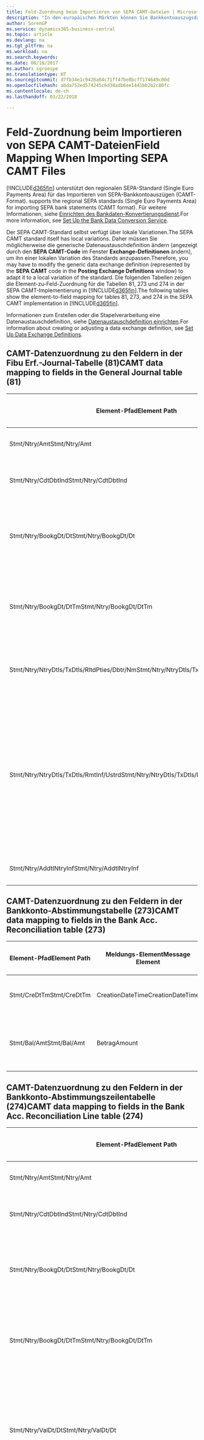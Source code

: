 ```yaml
---
title: Feld-Zuordnung beim Importieren von SEPA CAMT-Dateien | Microsoft Docs
description: "In den europäischen Märkten können Sie Bankkontoauszugsdateien in den regionalen SEPA-Standards (einzelner Eurozahlungs-Bereich) importieren."
author: SorenGP
ms.service: dynamics365-business-central
ms.topic: article
ms.devlang: na
ms.tgt_pltfrm: na
ms.workload: na
ms.search.keywords: 
ms.date: 08/18/2017
ms.author: sgroespe
ms.translationtype: HT
ms.sourcegitcommit: d7fb34e1c9428a64c71ff47be8bcff174649c00d
ms.openlocfilehash: abda752ed574245c6d38adb6ee1441bb2b2c80fc
ms.contentlocale: de-ch
ms.lasthandoff: 03/22/2018

---
```

# <a name="field-mapping-when-importing-sepa-camt-files"></a><span data-ttu-id="d7083-103">Feld-Zuordnung beim Importieren von SEPA CAMT-Dateien</span><span class="sxs-lookup"><span data-stu-id="d7083-103">Field Mapping When Importing SEPA CAMT Files</span></span>
[!INCLUDE[d365fin](includes/d365fin_md.md)]<span data-ttu-id="d7083-104"> unterstützt den regionalen SEPA-Standard (Single Euro Payments Area) für das Importieren von SEPA-Bankkontoauszügen (CAMT-Format).</span><span class="sxs-lookup"><span data-stu-id="d7083-104"> supports the regional SEPA standards (Single Euro Payments Area) for importing SEPA bank statements (CAMT format).</span></span> <span data-ttu-id="d7083-105">Für weitere Informationen, siehe [Einrichten des Bankdaten-Konvertierungsdienst](bank-how-setup-bank-data-conversion-service.md).</span><span class="sxs-lookup"><span data-stu-id="d7083-105">For more information, see [Set Up the Bank Data Conversion Service](bank-how-setup-bank-data-conversion-service.md).</span></span>  

 <span data-ttu-id="d7083-106">Der SEPA CAMT-Standard selbst verfügt über lokale Variationen.</span><span class="sxs-lookup"><span data-stu-id="d7083-106">The SEPA CAMT standard itself has local variations.</span></span> <span data-ttu-id="d7083-107">Daher müssen Sie möglicherweise die generische Datenaustauschdefinition ändern (angezeigt durch den **SEPA CAMT-Code** im Fenster **Exchange-Definitionen** ändern), um ihn einer lokalen Variation des Standards anzupassen.</span><span class="sxs-lookup"><span data-stu-id="d7083-107">Therefore, you may have to modify the generic data exchange definition (represented by the **SEPA CAMT** code in the **Posting Exchange Definitions** window) to adapt it to a local variation of the standard.</span></span> <span data-ttu-id="d7083-108">Die folgenden Tabellen zeigen die Element-zu-Feld-Zuordnung für die Tabellen 81, 273 und 274 in der SEPA CAMT-Implementierung in [!INCLUDE[d365fin](includes/d365fin_md.md)].</span><span class="sxs-lookup"><span data-stu-id="d7083-108">The following tables show the element-to-field mapping for tables 81, 273, and 274 in the SEPA CAMT implementation in [!INCLUDE[d365fin](includes/d365fin_md.md)].</span></span>  

 <span data-ttu-id="d7083-109">Informationen zum Erstellen oder die Stapelverarbeitung eine Datenaustauschdefinition, siehe [Datenaustauschdefinition einrichten](across-how-to-set-up-data-exchange-definitions.md).</span><span class="sxs-lookup"><span data-stu-id="d7083-109">For information about creating or adjusting a data exchange definition, see [Set Up Data Exchange Definitions](across-how-to-set-up-data-exchange-definitions.md).</span></span>  

## <a name="camt-data-mapping-to-fields-in-the-general-journal-table-81"></a><span data-ttu-id="d7083-110">CAMT-Datenzuordnung zu den Feldern in der Fibu Erf.-Journal-Tabelle (81)</span><span class="sxs-lookup"><span data-stu-id="d7083-110">CAMT data mapping to fields in the General Journal table (81)</span></span>  

|<span data-ttu-id="d7083-111">Element-Pfad</span><span class="sxs-lookup"><span data-stu-id="d7083-111">Element Path</span></span>|<span data-ttu-id="d7083-112">Meldungs-Element</span><span class="sxs-lookup"><span data-stu-id="d7083-112">Message Element</span></span>|<span data-ttu-id="d7083-113">Datentyp</span><span class="sxs-lookup"><span data-stu-id="d7083-113">Data Type</span></span>|<span data-ttu-id="d7083-114">Beschreibung</span><span class="sxs-lookup"><span data-stu-id="d7083-114">Description</span></span>|<span data-ttu-id="d7083-115">Kennzeichen mit negativem Zeichen</span><span class="sxs-lookup"><span data-stu-id="d7083-115">Negative-Sign Identifier</span></span>|<span data-ttu-id="d7083-116">Feldnr.</span><span class="sxs-lookup"><span data-stu-id="d7083-116">Field No.</span></span>|<span data-ttu-id="d7083-117">Feldname</span><span class="sxs-lookup"><span data-stu-id="d7083-117">Field Name</span></span>|  
|------------------|---------------------|---------------|-----------------|-------------------------------|---------------|----------------|  
|<span data-ttu-id="d7083-118">Stmt/Ntry/Amt</span><span class="sxs-lookup"><span data-stu-id="d7083-118">Stmt/Ntry/Amt</span></span>|<span data-ttu-id="d7083-119">Betrag</span><span class="sxs-lookup"><span data-stu-id="d7083-119">Amount</span></span>|<span data-ttu-id="d7083-120">Dezimal</span><span class="sxs-lookup"><span data-stu-id="d7083-120">Decimal</span></span>|<span data-ttu-id="d7083-121">Der Geldbetrag im Bargeldposten</span><span class="sxs-lookup"><span data-stu-id="d7083-121">The amount of money in the cash entry</span></span>||<span data-ttu-id="d7083-122">13</span><span class="sxs-lookup"><span data-stu-id="d7083-122">13</span></span>|<span data-ttu-id="d7083-123">Betrag</span><span class="sxs-lookup"><span data-stu-id="d7083-123">Amount</span></span>|  
|<span data-ttu-id="d7083-124">Stmt/Ntry/CdtDbtInd</span><span class="sxs-lookup"><span data-stu-id="d7083-124">Stmt/Ntry/CdtDbtInd</span></span>|<span data-ttu-id="d7083-125">CreditDebitIndicator</span><span class="sxs-lookup"><span data-stu-id="d7083-125">CreditDebitIndicator</span></span>|<span data-ttu-id="d7083-126">Text</span><span class="sxs-lookup"><span data-stu-id="d7083-126">Text</span></span>|<span data-ttu-id="d7083-127">Gibt an, ob der Posten ein Habenbetrag oder ein Sollposten ist</span><span class="sxs-lookup"><span data-stu-id="d7083-127">Indicates whether the entry is a credit or a debit entry</span></span>|<span data-ttu-id="d7083-128">DBIT</span><span class="sxs-lookup"><span data-stu-id="d7083-128">DBIT</span></span>|<span data-ttu-id="d7083-129">13</span><span class="sxs-lookup"><span data-stu-id="d7083-129">13</span></span>|<span data-ttu-id="d7083-130">Betrag</span><span class="sxs-lookup"><span data-stu-id="d7083-130">Amount</span></span>|  
|<span data-ttu-id="d7083-131">Stmt/Ntry/BookgDt/Dt</span><span class="sxs-lookup"><span data-stu-id="d7083-131">Stmt/Ntry/BookgDt/Dt</span></span>|<span data-ttu-id="d7083-132">Datum</span><span class="sxs-lookup"><span data-stu-id="d7083-132">Date</span></span>|<span data-ttu-id="d7083-133">Datum</span><span class="sxs-lookup"><span data-stu-id="d7083-133">Date</span></span>|<span data-ttu-id="d7083-134">Das Datum der Buchung eines Postens auf einem Konto oder in den Büchern des Buchhaltungsservices.</span><span class="sxs-lookup"><span data-stu-id="d7083-134">The date when an entry is posted to an account on the account servicer's books</span></span>||<span data-ttu-id="d7083-135">5</span><span class="sxs-lookup"><span data-stu-id="d7083-135">5</span></span>|<span data-ttu-id="d7083-136">Buchungsdatum</span><span class="sxs-lookup"><span data-stu-id="d7083-136">Posting Date</span></span>|  
|<span data-ttu-id="d7083-137">Stmt/Ntry/BookgDt/DtTm</span><span class="sxs-lookup"><span data-stu-id="d7083-137">Stmt/Ntry/BookgDt/DtTm</span></span>|<span data-ttu-id="d7083-138">DateTime</span><span class="sxs-lookup"><span data-stu-id="d7083-138">DateTime</span></span>|<span data-ttu-id="d7083-139">DateTime</span><span class="sxs-lookup"><span data-stu-id="d7083-139">DateTime</span></span>|<span data-ttu-id="d7083-140">Das Datum und die Uhrzeit der Buchung eines Postens auf einem Konto oder in den Büchern des Buchhaltungsservices.</span><span class="sxs-lookup"><span data-stu-id="d7083-140">The date and time when an entry is posted to an account on the account servicer's books</span></span>||<span data-ttu-id="d7083-141">5</span><span class="sxs-lookup"><span data-stu-id="d7083-141">5</span></span>|<span data-ttu-id="d7083-142">Buchungsdatum</span><span class="sxs-lookup"><span data-stu-id="d7083-142">Posting Date</span></span>|  
|<span data-ttu-id="d7083-143">Stmt/Ntry/NtryDtls/TxDtls/RltdPties/Dbtr/Nm</span><span class="sxs-lookup"><span data-stu-id="d7083-143">Stmt/Ntry/NtryDtls/TxDtls/RltdPties/Dbtr/Nm</span></span>|<span data-ttu-id="d7083-144">Name</span><span class="sxs-lookup"><span data-stu-id="d7083-144">Name</span></span>|<span data-ttu-id="d7083-145">Text</span><span class="sxs-lookup"><span data-stu-id="d7083-145">Text</span></span>|<span data-ttu-id="d7083-146">Der Name der Partei, die einen Geldbetrag an das (wesentlichen) schuldet können</span><span class="sxs-lookup"><span data-stu-id="d7083-146">The name of the party that owes an amount of money to the (ultimate) creditor</span></span>||<span data-ttu-id="d7083-147">1221</span><span class="sxs-lookup"><span data-stu-id="d7083-147">1221</span></span>|<span data-ttu-id="d7083-148">Informationen Zahlender</span><span class="sxs-lookup"><span data-stu-id="d7083-148">Payer Information</span></span>|  
|<span data-ttu-id="d7083-149">Stmt/Ntry/NtryDtls/TxDtls/RmtInf/Ustrd</span><span class="sxs-lookup"><span data-stu-id="d7083-149">Stmt/Ntry/NtryDtls/TxDtls/RmtInf/Ustrd</span></span>|<span data-ttu-id="d7083-150">Unstrukturiert</span><span class="sxs-lookup"><span data-stu-id="d7083-150">Unstructured</span></span>|<span data-ttu-id="d7083-151">Text</span><span class="sxs-lookup"><span data-stu-id="d7083-151">Text</span></span>|<span data-ttu-id="d7083-152">Informationen, die angegeben werden, um Abgleichen/Abstimmung eines Postens mit den Artikeln zu aktivieren, die die Zahlung abgleichen soll, wie etwa Handelsrechnungen in einem Debitorensystem, in unstrukturierter Form.</span><span class="sxs-lookup"><span data-stu-id="d7083-152">Information supplied to enable the matching/reconciliation of an entry with the items that the payment is intended to settle, such as commercial invoices in an accounts-receivable system, in an unstructured form</span></span>||<span data-ttu-id="d7083-153">8</span><span class="sxs-lookup"><span data-stu-id="d7083-153">8</span></span>|<span data-ttu-id="d7083-154">Beschreibung</span><span class="sxs-lookup"><span data-stu-id="d7083-154">Description</span></span>|  
|<span data-ttu-id="d7083-155">Stmt/Ntry/AddtlNtryInf</span><span class="sxs-lookup"><span data-stu-id="d7083-155">Stmt/Ntry/AddtlNtryInf</span></span>|<span data-ttu-id="d7083-156">ZusätzlicheEingabeInformationen</span><span class="sxs-lookup"><span data-stu-id="d7083-156">AdditionalEntryInformation</span></span>|<span data-ttu-id="d7083-157">Text</span><span class="sxs-lookup"><span data-stu-id="d7083-157">Text</span></span>|<span data-ttu-id="d7083-158">Zusätzliche Informationen zu der Eingabe</span><span class="sxs-lookup"><span data-stu-id="d7083-158">Additional information about the entry</span></span>||<span data-ttu-id="d7083-159">1222</span><span class="sxs-lookup"><span data-stu-id="d7083-159">1222</span></span>|<span data-ttu-id="d7083-160">Transaktionsinformationen</span><span class="sxs-lookup"><span data-stu-id="d7083-160">Transaction Information</span></span>|  

## <a name="camt-data-mapping-to-fields-in-the-bank-acc-reconciliation-table-273"></a><span data-ttu-id="d7083-161">CAMT-Datenzuordnung zu den Feldern in der Bankkonto-Abstimmungstabelle (273)</span><span class="sxs-lookup"><span data-stu-id="d7083-161">CAMT data mapping to fields in the Bank Acc. Reconciliation table (273)</span></span>  

|<span data-ttu-id="d7083-162">Element-Pfad</span><span class="sxs-lookup"><span data-stu-id="d7083-162">Element Path</span></span>|<span data-ttu-id="d7083-163">Meldungs-Element</span><span class="sxs-lookup"><span data-stu-id="d7083-163">Message Element</span></span>|<span data-ttu-id="d7083-164">Datentyp</span><span class="sxs-lookup"><span data-stu-id="d7083-164">Data Type</span></span>|<span data-ttu-id="d7083-165">Beschreibung</span><span class="sxs-lookup"><span data-stu-id="d7083-165">Description</span></span>|<span data-ttu-id="d7083-166">Kennzeichen mit negativem Zeichen</span><span class="sxs-lookup"><span data-stu-id="d7083-166">Negative-Sign Identifier</span></span>|<span data-ttu-id="d7083-167">Feldnr.</span><span class="sxs-lookup"><span data-stu-id="d7083-167">Field No.</span></span>|<span data-ttu-id="d7083-168">Feldname</span><span class="sxs-lookup"><span data-stu-id="d7083-168">Field Name</span></span>|  
|------------------|---------------------|---------------|-----------------|-------------------------------|---------------|----------------|  
|<span data-ttu-id="d7083-169">Stmt/CreDtTm</span><span class="sxs-lookup"><span data-stu-id="d7083-169">Stmt/CreDtTm</span></span>|<span data-ttu-id="d7083-170">CreationDateTime</span><span class="sxs-lookup"><span data-stu-id="d7083-170">CreationDateTime</span></span>|<span data-ttu-id="d7083-171">Datum</span><span class="sxs-lookup"><span data-stu-id="d7083-171">Date</span></span>|<span data-ttu-id="d7083-172">Das Datum und die Uhrzeit der Erstellung der Nachricht.</span><span class="sxs-lookup"><span data-stu-id="d7083-172">The date and time when the message was created</span></span>||<span data-ttu-id="d7083-173">3</span><span class="sxs-lookup"><span data-stu-id="d7083-173">3</span></span>|<span data-ttu-id="d7083-174">Auszugsdatum</span><span class="sxs-lookup"><span data-stu-id="d7083-174">Statement Date</span></span>|  
|<span data-ttu-id="d7083-175">Stmt/Bal/Amt</span><span class="sxs-lookup"><span data-stu-id="d7083-175">Stmt/Bal/Amt</span></span>|<span data-ttu-id="d7083-176">Betrag</span><span class="sxs-lookup"><span data-stu-id="d7083-176">Amount</span></span>|<span data-ttu-id="d7083-177">Dezimal</span><span class="sxs-lookup"><span data-stu-id="d7083-177">Decimal</span></span>|<span data-ttu-id="d7083-178">Der Betrag, der aus den Nettobeträgen für alle Soll- und Habenposten resultiert</span><span class="sxs-lookup"><span data-stu-id="d7083-178">The amount resulting from the netted amounts for all debit and credit entries</span></span>||<span data-ttu-id="d7083-179">4</span><span class="sxs-lookup"><span data-stu-id="d7083-179">4</span></span>|<span data-ttu-id="d7083-180">Auszug Schluss-Saldo</span><span class="sxs-lookup"><span data-stu-id="d7083-180">Statement Ending Balance</span></span>|  

## <a name="camt-data-mapping-to-fields-in-the-bank-acc-reconciliation-line-table-274"></a><span data-ttu-id="d7083-181">CAMT-Datenzuordnung zu den Feldern in der Bankkonto-Abstimmungszeilentabelle (274)</span><span class="sxs-lookup"><span data-stu-id="d7083-181">CAMT data mapping to fields in the Bank Acc. Reconciliation Line table (274)</span></span>  

|<span data-ttu-id="d7083-182">Element-Pfad</span><span class="sxs-lookup"><span data-stu-id="d7083-182">Element Path</span></span>|<span data-ttu-id="d7083-183">Meldungs-Element</span><span class="sxs-lookup"><span data-stu-id="d7083-183">Message Element</span></span>|<span data-ttu-id="d7083-184">Datentyp</span><span class="sxs-lookup"><span data-stu-id="d7083-184">Data Type</span></span>|<span data-ttu-id="d7083-185">Beschreibung</span><span class="sxs-lookup"><span data-stu-id="d7083-185">Description</span></span>|<span data-ttu-id="d7083-186">Kennzeichen mit negativem Zeichen</span><span class="sxs-lookup"><span data-stu-id="d7083-186">Negative-Sign Identifier</span></span>|<span data-ttu-id="d7083-187">Feldnr.</span><span class="sxs-lookup"><span data-stu-id="d7083-187">Field No.</span></span>|<span data-ttu-id="d7083-188">Feldname</span><span class="sxs-lookup"><span data-stu-id="d7083-188">Field Name</span></span>|  
|------------------|---------------------|---------------|-----------------|-------------------------------|---------------|----------------|  
|<span data-ttu-id="d7083-189">Stmt/Ntry/Amt</span><span class="sxs-lookup"><span data-stu-id="d7083-189">Stmt/Ntry/Amt</span></span>|<span data-ttu-id="d7083-190">Betrag</span><span class="sxs-lookup"><span data-stu-id="d7083-190">Amount</span></span>|<span data-ttu-id="d7083-191">Dezimal</span><span class="sxs-lookup"><span data-stu-id="d7083-191">Decimal</span></span>|<span data-ttu-id="d7083-192">Der Geldbetrag im Bargeldposten</span><span class="sxs-lookup"><span data-stu-id="d7083-192">The amount of money in the cash entry</span></span>||<span data-ttu-id="d7083-193">7</span><span class="sxs-lookup"><span data-stu-id="d7083-193">7</span></span>|<span data-ttu-id="d7083-194">Auszugsbetrag</span><span class="sxs-lookup"><span data-stu-id="d7083-194">Statement Amount</span></span>|  
|<span data-ttu-id="d7083-195">Stmt/Ntry/CdtDbtInd</span><span class="sxs-lookup"><span data-stu-id="d7083-195">Stmt/Ntry/CdtDbtInd</span></span>|<span data-ttu-id="d7083-196">CreditDebitIndicator</span><span class="sxs-lookup"><span data-stu-id="d7083-196">CreditDebitIndicator</span></span>|<span data-ttu-id="d7083-197">Text</span><span class="sxs-lookup"><span data-stu-id="d7083-197">Text</span></span>|<span data-ttu-id="d7083-198">Gibt an, ob der Posten ein Habenbetrag oder ein Sollposten ist</span><span class="sxs-lookup"><span data-stu-id="d7083-198">Indicates whether the entry is a credit or a debit entry</span></span>|<span data-ttu-id="d7083-199">DBIT</span><span class="sxs-lookup"><span data-stu-id="d7083-199">DBIT</span></span>|<span data-ttu-id="d7083-200">7</span><span class="sxs-lookup"><span data-stu-id="d7083-200">7</span></span>|<span data-ttu-id="d7083-201">Auszugsbetrag</span><span class="sxs-lookup"><span data-stu-id="d7083-201">Statement Amount</span></span>|  
|<span data-ttu-id="d7083-202">Stmt/Ntry/BookgDt/Dt</span><span class="sxs-lookup"><span data-stu-id="d7083-202">Stmt/Ntry/BookgDt/Dt</span></span>|<span data-ttu-id="d7083-203">Datum</span><span class="sxs-lookup"><span data-stu-id="d7083-203">Date</span></span>|<span data-ttu-id="d7083-204">Datum</span><span class="sxs-lookup"><span data-stu-id="d7083-204">Date</span></span>|<span data-ttu-id="d7083-205">Das Datum der Buchung eines Postens auf einem Konto oder in den Büchern des Buchhaltungsservices.</span><span class="sxs-lookup"><span data-stu-id="d7083-205">The date when an entry is posted to an account on the account servicer's books</span></span>||<span data-ttu-id="d7083-206">5</span><span class="sxs-lookup"><span data-stu-id="d7083-206">5</span></span>|<span data-ttu-id="d7083-207">Transaktionsdatum</span><span class="sxs-lookup"><span data-stu-id="d7083-207">Transaction Date</span></span>|  
|<span data-ttu-id="d7083-208">Stmt/Ntry/BookgDt/DtTm</span><span class="sxs-lookup"><span data-stu-id="d7083-208">Stmt/Ntry/BookgDt/DtTm</span></span>|<span data-ttu-id="d7083-209">DateTime</span><span class="sxs-lookup"><span data-stu-id="d7083-209">DateTime</span></span>|<span data-ttu-id="d7083-210">DateTime</span><span class="sxs-lookup"><span data-stu-id="d7083-210">DateTime</span></span>|<span data-ttu-id="d7083-211">Das Datum und die Uhrzeit der Buchung eines Postens auf einem Konto oder in den Büchern des Buchhaltungsservices.</span><span class="sxs-lookup"><span data-stu-id="d7083-211">The date and time when an entry is posted to an account on the account servicer's books</span></span>||<span data-ttu-id="d7083-212">5</span><span class="sxs-lookup"><span data-stu-id="d7083-212">5</span></span>|<span data-ttu-id="d7083-213">Transaktionsdatum</span><span class="sxs-lookup"><span data-stu-id="d7083-213">Transaction Date</span></span>|  
|<span data-ttu-id="d7083-214">Stmt/Ntry/ValDt/Dt</span><span class="sxs-lookup"><span data-stu-id="d7083-214">Stmt/Ntry/ValDt/Dt</span></span>|<span data-ttu-id="d7083-215">Datum</span><span class="sxs-lookup"><span data-stu-id="d7083-215">Date</span></span>|<span data-ttu-id="d7083-216">Datum</span><span class="sxs-lookup"><span data-stu-id="d7083-216">Date</span></span>|<span data-ttu-id="d7083-217">Das Datum, an dem Anlagen für den Kontobesitzer im Falle eines Habenpostens verfügbar sind oder oder im Falle eines Sollpostens nicht mehr verfügbar sind.</span><span class="sxs-lookup"><span data-stu-id="d7083-217">The date when assets become available to the account owner in case of a credit entry, or cease to be available to the account owner in case of a debit entry</span></span>||<span data-ttu-id="d7083-218">12</span><span class="sxs-lookup"><span data-stu-id="d7083-218">12</span></span>|<span data-ttu-id="d7083-219">Valutadatum</span><span class="sxs-lookup"><span data-stu-id="d7083-219">Value Date</span></span>|  
|<span data-ttu-id="d7083-220">Stmt/Ntry/ValDt/DtTm</span><span class="sxs-lookup"><span data-stu-id="d7083-220">Stmt/Ntry/ValDt/DtTm</span></span>|<span data-ttu-id="d7083-221">DateTime</span><span class="sxs-lookup"><span data-stu-id="d7083-221">DateTime</span></span>|<span data-ttu-id="d7083-222">DateTime</span><span class="sxs-lookup"><span data-stu-id="d7083-222">DateTime</span></span>|<span data-ttu-id="d7083-223">Das Datum und die Uhrzeit, wenn Anlagen für den Kontobesitzer im Falle eines Habenpostens verfügbar sind oder oder im Falle eines Sollpostens nicht mehr verfügbar sind.</span><span class="sxs-lookup"><span data-stu-id="d7083-223">The date and time when assets become available to the account owner in case of a credit entry, or cease to be available to the account owner in case of a debit entry</span></span>||<span data-ttu-id="d7083-224">12</span><span class="sxs-lookup"><span data-stu-id="d7083-224">12</span></span>|<span data-ttu-id="d7083-225">Valutadatum</span><span class="sxs-lookup"><span data-stu-id="d7083-225">Value Date</span></span>|  
|<span data-ttu-id="d7083-226">Stmt/Ntry/NtryDtls/TxDtls/RltdPties/Dbtr/Nm</span><span class="sxs-lookup"><span data-stu-id="d7083-226">Stmt/Ntry/NtryDtls/TxDtls/RltdPties/Dbtr/Nm</span></span>|<span data-ttu-id="d7083-227">Name</span><span class="sxs-lookup"><span data-stu-id="d7083-227">Name</span></span>|<span data-ttu-id="d7083-228">Text</span><span class="sxs-lookup"><span data-stu-id="d7083-228">Text</span></span>|<span data-ttu-id="d7083-229">Der Name der Partei, die einen Geldbetrag an das (wesentlichen) schuldet können</span><span class="sxs-lookup"><span data-stu-id="d7083-229">The name of the party that owes an amount of money to the (ultimate) creditor</span></span>||<span data-ttu-id="d7083-230">15</span><span class="sxs-lookup"><span data-stu-id="d7083-230">15</span></span>|<span data-ttu-id="d7083-231">Informationen Zahlender</span><span class="sxs-lookup"><span data-stu-id="d7083-231">Payer Information</span></span>|  
|<span data-ttu-id="d7083-232">Stmt/Ntry/NtryDtls/TxDtls/RmtInf/Ustrd</span><span class="sxs-lookup"><span data-stu-id="d7083-232">Stmt/Ntry/NtryDtls/TxDtls/RmtInf/Ustrd</span></span>|<span data-ttu-id="d7083-233">Unstrukturiert</span><span class="sxs-lookup"><span data-stu-id="d7083-233">Unstructured</span></span>|<span data-ttu-id="d7083-234">Text</span><span class="sxs-lookup"><span data-stu-id="d7083-234">Text</span></span>|<span data-ttu-id="d7083-235">Informationen, die angegeben werden, um Abgleichen/Abstimmung eines Postens mit den Artikeln zu aktivieren, die die Zahlung abgleichen soll, wie etwa Handelsrechnungen in einem Debitorensystem, in unstrukturierter Form.</span><span class="sxs-lookup"><span data-stu-id="d7083-235">Information supplied to enable the matching/reconciliation of an entry with the items that the payment is intended to settle, such as commercial invoices in an accounts-receivable system, in an unstructured form</span></span>||<span data-ttu-id="d7083-236">6</span><span class="sxs-lookup"><span data-stu-id="d7083-236">6</span></span>|<span data-ttu-id="d7083-237">Beschreibung</span><span class="sxs-lookup"><span data-stu-id="d7083-237">Description</span></span>|  
|<span data-ttu-id="d7083-238">Stmt/Ntry/AddtlNtryInf</span><span class="sxs-lookup"><span data-stu-id="d7083-238">Stmt/Ntry/AddtlNtryInf</span></span>|<span data-ttu-id="d7083-239">ZusätzlicheEingabeInformationen</span><span class="sxs-lookup"><span data-stu-id="d7083-239">AdditionalEntryInformation</span></span>|<span data-ttu-id="d7083-240">Text</span><span class="sxs-lookup"><span data-stu-id="d7083-240">Text</span></span>|<span data-ttu-id="d7083-241">Zusätzliche Informationen zu der Eingabe</span><span class="sxs-lookup"><span data-stu-id="d7083-241">Additional information about the entry</span></span>||<span data-ttu-id="d7083-242">16</span><span class="sxs-lookup"><span data-stu-id="d7083-242">16</span></span>|<span data-ttu-id="d7083-243">Transaktionsinformationen</span><span class="sxs-lookup"><span data-stu-id="d7083-243">Transaction Information</span></span>|  

 <span data-ttu-id="d7083-244">Elemente im **Ntry**-Knoten, die in [!INCLUDE[d365fin](includes/d365fin_md.md)] importiert, aber nicht mit einem Feld verknüpft werden, werden in der **Exch.Spaltendefinition buchen**-Tabelle gespeichert.</span><span class="sxs-lookup"><span data-stu-id="d7083-244">Elements in the **Ntry** node that are imported into [!INCLUDE[d365fin](includes/d365fin_md.md)] but not mapped to any fields are stored in the **Posting Exch. Column Def** table.</span></span> <span data-ttu-id="d7083-245">Benutzer können diese Elemente **Zahlungsabstimmungs-Erfassungsjournal**, **Zahlungsausgleich** und **Bankkonto Abstimmen** Fenstern anzeigen, indem sie die **Details zur Bankauszugsposition** Aktion auswählen.</span><span class="sxs-lookup"><span data-stu-id="d7083-245">Users can view these elements from the **Payment Reconciliation Journal**, **Payment Application**, and **Bank Acc. Reconciliation** windows by choosing the **Bank Statement Line Details** action.</span></span> <span data-ttu-id="d7083-246">Weitere Informationen finden Sie unter [Abstimmen von Zahlungen mithilfe der automatischen Anwendung](receivables-how-reconcile-payments-auto-application.md).</span><span class="sxs-lookup"><span data-stu-id="d7083-246">For more information, see [Reconcile Payments Using Automatic Application](receivables-how-reconcile-payments-auto-application.md).</span></span>  
## <a name="see-also"></a><span data-ttu-id="d7083-247">Siehe auch</span><span class="sxs-lookup"><span data-stu-id="d7083-247">See Also</span></span>  
[<span data-ttu-id="d7083-248">Einrichten eines Datenaustauschs</span><span class="sxs-lookup"><span data-stu-id="d7083-248">Setting Up Data Exchange</span></span>](across-set-up-data-exchange.md)  
[<span data-ttu-id="d7083-249">Daten elektronisch austauschen</span><span class="sxs-lookup"><span data-stu-id="d7083-249">Exchanging Data Electronically</span></span>](across-data-exchange.md)  
<span data-ttu-id="d7083-250">[Einrichten des Bankdaten-Konvertierungsdienst](bank-how-setup-bank-data-conversion-service.md) </span><span class="sxs-lookup"><span data-stu-id="d7083-250">[Set Up the Bank Data Conversion Service](bank-how-setup-bank-data-conversion-service.md) </span></span>  
[<span data-ttu-id="d7083-251">Verwenden von XML-Schemata zur Vorbereitung der Datenaustauschdefinitionen</span><span class="sxs-lookup"><span data-stu-id="d7083-251">Use XML Schemas to Prepare Data Exchange Definitions</span></span>](across-how-to-use-xml-schemas-to-prepare-data-exchange-definitions.md)  
[<span data-ttu-id="d7083-252">Abstimmen von Zahlungen mithilfe der automatischen Anwendung</span><span class="sxs-lookup"><span data-stu-id="d7083-252">Reconcile Payments Using Automatic Application</span></span>](receivables-how-reconcile-payments-auto-application.md)  

